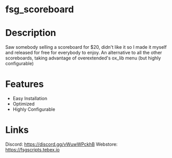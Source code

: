 # fsg_scoreboard

# Description
Saw somebody selling a scoreboard for $20, didn't like it so I made it myself and released for free for everybody to enjoy.
An alternative to all the other scoreboards, taking advantage of overextended's ox_lib menu (but highly configurable)

# Features
- Easy Installation
- Optimized
- Highly Configurable

# Links
Discord: https://discord.gg/vWuwWPckhB
Webstore: https://fsgscripts.tebex.io
